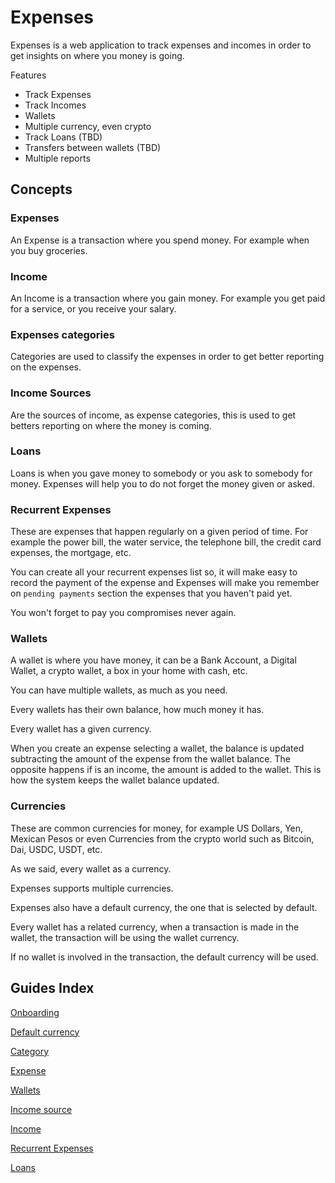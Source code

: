 # Expenses

Expenses is a web application to track expenses and incomes in order to 
get insights on where you money is going.

Features

- Track Expenses
- Track Incomes
- Wallets
- Multiple currency, even crypto
- Track Loans (TBD)
- Transfers between wallets (TBD)
- Multiple reports

## Concepts

### Expenses

An Expense is a transaction where you spend money. For example when you buy groceries.

### Income

An Income is a transaction where you gain money. For example you get paid for a service, or you receive your salary.

### Expenses categories

Categories are used to classify the expenses in order to get better reporting on the expenses.

### Income Sources

Are the sources of income, as expense categories, this is used to get betters reporting on where the money is coming.

### Loans

Loans is when you gave money to somebody or you ask to somebody for money. Expenses will help you to do not forget the money given or asked.

### Recurrent Expenses

These are expenses that happen regularly on a given period of time. For example the power bill, the water service, the telephone bill, the credit card expenses, the mortgage, etc.

You can create all your recurrent expenses list so, it will make easy to record the payment of the expense and Expenses will make you remember on `pending payments` section the expenses that you haven't paid yet.

You won't forget to pay you compromises never again.

### Wallets

A wallet is where you have money, it can be a Bank Account, a Digital Wallet, a crypto wallet, a box in your home with cash, etc.

You can have multiple wallets, as much as you need.

Every wallets has their own balance, how much money it has.

Every wallet has a given currency.

When you create an expense selecting a wallet, the balance is updated subtracting the amount of the expense from the wallet balance. The opposite happens if is an income, the amount is added to the wallet. This is how the system keeps the wallet balance updated.

### Currencies

These are common currencies for money, for example US Dollars, Yen, Mexican Pesos or even Currencies from the crypto world such as Bitcoin, Dai, USDC, USDT, etc.

As we said, every wallet as a currency.

Expenses supports multiple currencies. 

Expenses also have a default currency, the one that is selected by default.

Every wallet has a related currency, when a transaction is made in the wallet, the transaction will be using the wallet currency.

If no wallet is involved in the transaction, the default currency will be used.

## Guides Index

[Onboarding](./onboarding.md)

[Default currency](./)

[Category](./category.md)

[Expense](./)

[Wallets](./)

[Income source](./)

[Income](./)

[Recurrent Expenses](./)

[Loans](./)
